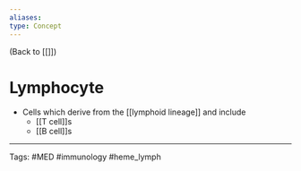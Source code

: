 ```yaml
---
aliases: 
type: Concept
---
```


(Back to [[]])

# Lymphocyte

- Cells which derive from the [[lymphoid lineage]] and include
	- [[T cell]]s
	- [[B cell]]s

---
Tags: #MED #immunology #heme_lymph 
